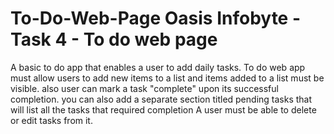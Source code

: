 # To-Do-Web-Page                      Oasis Infobyte - Task 4 - To do web page 
A basic  to do app that  enables a user to add daily  tasks.
To do web app must allow users to  add new items to a list and items added to a list must be visible.
also user  can mark a task "complete" upon its successful completion.
you can also add a separate section titled pending tasks that will list all the tasks that required completion 
A user must be able to delete  or edit tasks from it.
